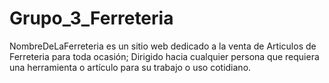 # Grupo_3_Ferreteria

NombreDeLaFerreteria es un sitio web dedicado a la venta de Articulos de Ferreteria para toda ocasión; Dirigido hacia cualquier persona que requiera una herramienta o artículo para su trabajo o uso cotidiano.
